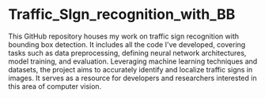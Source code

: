 # Traffic_SIgn_recognition_with_BB
 This GitHub repository houses my work on traffic sign recognition with bounding box detection. It includes all the code I've developed, covering tasks such as data preprocessing, defining neural network architectures, model training, and evaluation. Leveraging machine learning techniques and datasets, the project aims to accurately identify and localize traffic signs in images. It serves as a resource for developers and researchers interested in this area of computer vision.
